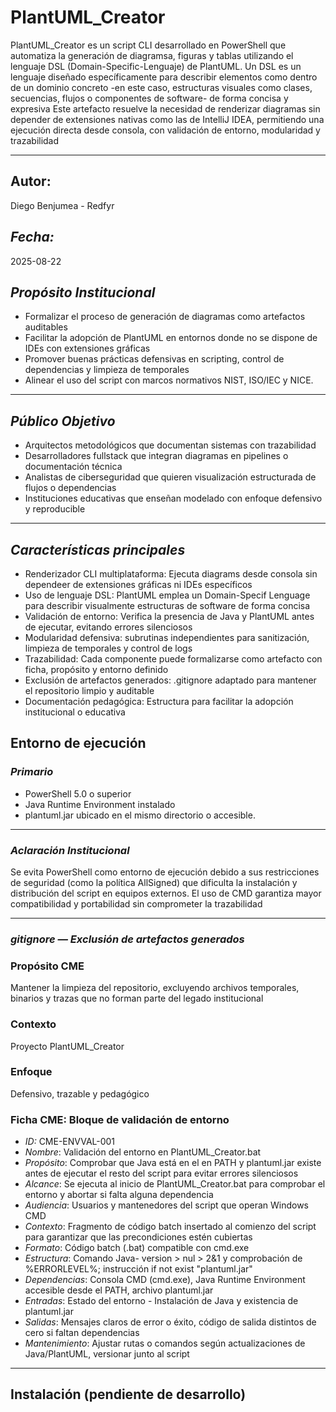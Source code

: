 # **PlantUML_Creator**

PlantUML_Creator es un script CLI desarrollado en PowerShell que automatiza la generación de diagramsa, figuras y tablas utilizando el lenguaje DSL (Domain-Specific-Lenguaje) de PlantUML. Un DSL es un lenguaje diseñado específicamente para describir elementos como dentro de un dominio concreto -en este caso, estructuras visuales
como clases, secuencias, flujos o componentes de software- de forma concisa y expresiva
Este artefacto resuelve la necesidad de renderizar diagramas sin depender de extensiones nativas como las de IntelliJ IDEA, permitiendo una ejecución directa desde consola, con validación de entorno, modularidad y trazabilidad

---

## **Autor:**

Diego Benjumea - Redfyr

## *Fecha:*

2025-08-22

## *Propósito Institucional*

- Formalizar el proceso de generación de diagramas como artefactos auditables
- Facilitar la adopción de PlantUML en entornos donde no se dispone de IDEs con extensiones gráficas
- Promover buenas prácticas defensivas en scripting, control de dependencias y limpieza de temporales
- Alinear el uso del script con marcos normativos NIST, ISO/IEC y NICE.

---

## *Público Objetivo*

- Arquitectos metodológicos que documentan sistemas con trazabilidad
- Desarrolladores fullstack que integran diagramas en pipelines o documentación técnica
- Analistas de ciberseguridad que quieren visualización estructurada de flujos o dependencias
- Instituciones educativas que enseñan modelado con enfoque defensivo y reproducible

---

## *Características principales*

- Renderizador CLI multiplataforma: Ejecuta diagrams desde consola sin dependeer de extensiones gráficas ni IDEs específicos
- Uso de lenguaje DSL:  PlantUML emplea un Domain-Specif Lenguage para describir visualmente estructuras de software de forma concisa
- Validación de entorno: Verifica la presencia de Java y PlantUML antes de ejecutar, evitando errores silenciosos
- Modularidad defensiva: subrutinas independientes para sanitización, limpieza de temporales y control de logs
- Trazabilidad: Cada componente puede formalizarse como artefacto con ficha, propósito y entorno definido
- Exclusión de artefactos generados: .gitignore adaptado para mantener el repositorio limpio y auditable
- Documentación pedagógica: Estructura para facilitar la adopción institucional o educativa

## **Entorno de ejecución**

### *Primario*

- PowerShell 5.0 o superior
- Java Runtime Environment instalado
- plantuml.jar ubicado en el mismo directorio o accesible.

---

### *Aclaración Institucional*

Se evita PowerShell como entorno de ejecución debido a sus restricciones de seguridad (como la política AllSigned)
que dificulta la instalación y distribución del script en equipos externos. El uso de CMD garantiza mayor
compatibilidad y portabilidad sin comprometer la trazabilidad

---

### *gitignore — Exclusión de artefactos generados*

### Propósito CME

Mantener la limpieza del repositorio, excluyendo archivos temporales, binarios y trazas que no forman parte del legado institucional

### Contexto

Proyecto PlantUML_Creator

### Enfoque

Defensivo, trazable y pedagógico

### Ficha CME: Bloque de validación de entorno

- *ID:* CME-ENVVAL-001
- *Nombre*: Validación del entorno en PlantUML_Creator.bat
- *Propósito*: Comprobar que Java está en el en PATH y plantuml.jar existe antes de ejecutar el resto del script para
evitar errores silenciosos
- *Alcance*: Se ejecuta al inicio de PlantUML_Creator.bat para comprobar el entorno y abortar si falta alguna dependencia
- *Audiencia*: Usuarios y mantenedores del script que operan Windows CMD
- *Contexto*: Fragmento de código batch insertado al comienzo del script para garantizar que las precondiciones estén cubiertas
- *Formato*: Código batch (.bat) compatible con cmd.exe
- *Estructura*: Comando Java- version > nul > 2&1 y comprobación de %ERRORLEVEL%; instrucción if not exist "plantuml.jar"
- *Dependencias*: Consola CMD (cmd.exe), Java Runtime Environment accesible desde el PATH, archivo plantuml.jar
- *Entradas*: Estado del entorno - Instalación de Java y existencia de plantuml.jar
- *Salidas*: Mensajes claros de error o éxito, código de salida distintos de cero si faltan dependencias
- *Mantenimiento*: Ajustar rutas o comandos según actualizaciones de Java/PlantUML, versionar junto al script

---

## Instalación (pendiente de desarrollo)
